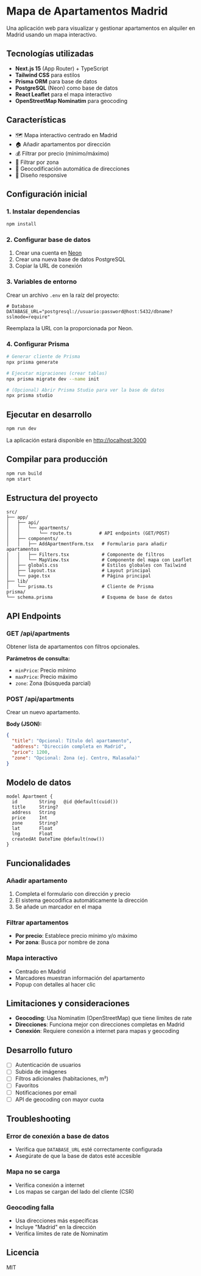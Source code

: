 # Mapa de Apartamentos Madrid

Una aplicación web para visualizar y gestionar apartamentos en alquiler en Madrid usando un mapa interactivo.

## Tecnologías utilizadas

- **Next.js 15** (App Router) + TypeScript
- **Tailwind CSS** para estilos
- **Prisma ORM** para base de datos
- **PostgreSQL** (Neon) como base de datos
- **React Leaflet** para el mapa interactivo
- **OpenStreetMap Nominatim** para geocoding

## Características

- 🗺️ Mapa interactivo centrado en Madrid
- 🏠 Añadir apartamentos por dirección
- 💰 Filtrar por precio (mínimo/máximo)
- 📍 Filtrar por zona
- 🎯 Geocodificación automática de direcciones
- 📱 Diseño responsive

## Configuración inicial

### 1. Instalar dependencias

```bash
npm install
```

### 2. Configurar base de datos

1. Crear una cuenta en [Neon](https://neon.tech/)
2. Crear una nueva base de datos PostgreSQL
3. Copiar la URL de conexión

### 3. Variables de entorno

Crear un archivo `.env` en la raíz del proyecto:

```env
# Database
DATABASE_URL="postgresql://usuario:password@host:5432/dbname?sslmode=require"
```

Reemplaza la URL con la proporcionada por Neon.

### 4. Configurar Prisma

```bash
# Generar cliente de Prisma
npx prisma generate

# Ejecutar migraciones (crear tablas)
npx prisma migrate dev --name init

# (Opcional) Abrir Prisma Studio para ver la base de datos
npx prisma studio
```

## Ejecutar en desarrollo

```bash
npm run dev
```

La aplicación estará disponible en [http://localhost:3000](http://localhost:3000)

## Compilar para producción

```bash
npm run build
npm start
```

## Estructura del proyecto

```
src/
├── app/
│   ├── api/
│   │   └── apartments/
│   │       └── route.ts          # API endpoints (GET/POST)
│   ├── components/
│   │   ├── AddApartmentForm.tsx   # Formulario para añadir apartamentos
│   │   ├── Filters.tsx            # Componente de filtros
│   │   └── MapView.tsx            # Componente del mapa con Leaflet
│   ├── globals.css                # Estilos globales con Tailwind
│   ├── layout.tsx                 # Layout principal
│   └── page.tsx                   # Página principal
├── lib/
│   └── prisma.ts                  # Cliente de Prisma
prisma/
└── schema.prisma                  # Esquema de base de datos
```

## API Endpoints

### GET /api/apartments

Obtener lista de apartamentos con filtros opcionales.

**Parámetros de consulta:**
- `minPrice`: Precio mínimo
- `maxPrice`: Precio máximo
- `zone`: Zona (búsqueda parcial)

### POST /api/apartments

Crear un nuevo apartamento.

**Body (JSON):**
```json
{
  "title": "Opcional: Título del apartamento",
  "address": "Dirección completa en Madrid",
  "price": 1200,
  "zone": "Opcional: Zona (ej. Centro, Malasaña)"
}
```

## Modelo de datos

```prisma
model Apartment {
  id        String   @id @default(cuid())
  title     String?
  address   String
  price     Int
  zone      String?
  lat       Float
  lng       Float
  createdAt DateTime @default(now())
}
```

## Funcionalidades

### Añadir apartamento
1. Completa el formulario con dirección y precio
2. El sistema geocodifica automáticamente la dirección
3. Se añade un marcador en el mapa

### Filtrar apartamentos
- **Por precio**: Establece precio mínimo y/o máximo
- **Por zona**: Busca por nombre de zona

### Mapa interactivo
- Centrado en Madrid
- Marcadores muestran información del apartamento
- Popup con detalles al hacer clic

## Limitaciones y consideraciones

- **Geocoding**: Usa Nominatim (OpenStreetMap) que tiene límites de rate
- **Direcciones**: Funciona mejor con direcciones completas en Madrid
- **Conexión**: Requiere conexión a internet para mapas y geocoding

## Desarrollo futuro

- [ ] Autenticación de usuarios
- [ ] Subida de imágenes
- [ ] Filtros adicionales (habitaciones, m²)
- [ ] Favoritos
- [ ] Notificaciones por email
- [ ] API de geocoding con mayor cuota

## Troubleshooting

### Error de conexión a base de datos
- Verifica que `DATABASE_URL` esté correctamente configurada
- Asegúrate de que la base de datos esté accesible

### Mapa no se carga
- Verifica conexión a internet
- Los mapas se cargan del lado del cliente (CSR)

### Geocoding falla
- Usa direcciones más específicas
- Incluye "Madrid" en la dirección
- Verifica límites de rate de Nominatim

## Licencia

MIT
